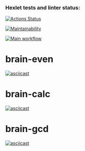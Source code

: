 ### Hexlet tests and linter status:
[![Actions Status](https://github.com/valeriySeregin/php-project-lvl1/workflows/hexlet-check/badge.svg)](https://github.com/valeriySeregin/php-project-lvl1/actions)

[![Maintainability](https://api.codeclimate.com/v1/badges/608205b99d79d4216e1c/maintainability)](https://codeclimate.com/github/valeriySeregin/php-project-lvl1/maintainability)

[![Main workflow](https://github.com/valeriySeregin/php-project-lvl1/workflows/PHP%20CI/badge.svg)](https://github.com/valeriySeregin/php-project-lvl1/actions)


# brain-even
[![asciicast](https://asciinema.org/a/BFTKp6foQqyWcABxEyshyDm1D.svg)](https://asciinema.org/a/BFTKp6foQqyWcABxEyshyDm1D)

# brain-calc
[![asciicast](https://asciinema.org/a/XNTbknjT6P1BabvXgZFLm4W4X.svg)](https://asciinema.org/a/XNTbknjT6P1BabvXgZFLm4W4X)

# brain-gcd
[![asciicast](https://asciinema.org/a/WPd6biB10n2HsSY4rFw5QY9WT.svg)](https://asciinema.org/a/WPd6biB10n2HsSY4rFw5QY9WT)
